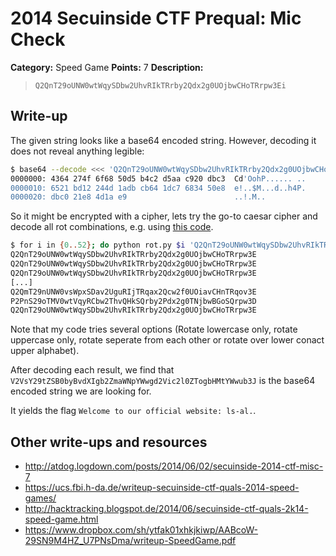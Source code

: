 # 2014 Secuinside CTF Prequal: Mic Check

**Category:** Speed Game
**Points:** 7
**Description:**

> `Q2QnT29oUNW0wtWqySDbw2UhvRIkTRrby2Qdx2g0UOjbwCHoTRrpw3Ei`

## Write-up

The given string looks like a base64 encoded string. However, decoding it does not reveal anything legible:

```bash
$ base64 --decode <<< 'Q2QnT29oUNW0wtWqySDbw2UhvRIkTRrby2Qdx2g0UOjbwCHoTRrpw3E' | xxd
0000000: 4364 274f 6f68 50d5 b4c2 d5aa c920 dbc3  Cd'OohP...... ..
0000010: 6521 bd12 244d 1adb cb64 1dc7 6834 50e8  e!..$M...d..h4P.
0000020: dbc0 21e8 4d1a e9                        ..!.M..
```

So it might be encrypted with a cipher, lets try the go-to caesar cipher and decode all rot combinations, e.g. using [this code](https://github.com/YASME-Tim/crypto-tools/blob/master/rot/rot.py).

```bash
$ for i in {0..52}; do python rot.py $i 'Q2QnT29oUNW0wtWqySDbw2UhvRIkTRrby2Qdx2g0UOjbwCHoTRrpw3E'; done
Q2QnT29oUNW0wtWqySDbw2UhvRIkTRrby2Qdx2g0UOjbwCHoTRrpw3E
Q2QnT29oUNW0wtWqySDbw2UhvRIkTRrby2Qdx2g0UOjbwCHoTRrpw3E
Q2QnT29oUNW0wtWqySDbw2UhvRIkTRrby2Qdx2g0UOjbwCHoTRrpw3E
[...]
Q2QmT29nUNW0vsWpxSDav2UguRIjTRqax2Qcw2f0UOiavCHnTRqov3E
P2PnS29oTMV0wtVqyRCbw2ThvQHkSQrby2Pdx2g0TNjbwBGoSQrpw3D
Q2QnT29oUNW0wtWqySDbw2UhvRIkTRrby2Qdx2g0UOjbwCHoTRrpw3E
```

Note that my code tries several options (Rotate lowercase only, rotate uppercase only, rotate seperate from each other or rotate over lower conact upper alphabet).

After decoding each result, we find that `V2VsY29tZSB0byBvdXIgb2ZmaWNpYWwgd2Vic2l0ZTogbHMtYWwub3J` is the base64 encoded string we are looking for.

It yields the flag `Welcome to our official website: ls-al.`.
## Other write-ups and resources

* <http://atdog.logdown.com/posts/2014/06/02/secuinside-2014-ctf-misc-7>
* <https://ucs.fbi.h-da.de/writeup-secuinside-ctf-quals-2014-speed-games/>
* <http://hacktracking.blogspot.de/2014/06/secuinside-ctf-quals-2k14-speed-game.html>
* <https://www.dropbox.com/sh/ytfak01xhkjkiwp/AABcoW-29SN9M4HZ_U7PNsDma/writeup-SpeedGame.pdf>
